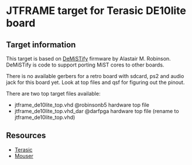 # JTFRAME target for Terasic DE10lite board

## Target information

This target is based on [DeMiSTify](https://github.com/robinsonb5/DeMiSTify) firmware by Alastair M. Robinson. DeMiSTify is code to support porting MiST cores to other boards. 

There is no available gerbers for a retro board with sdcard, ps2 and audio jack for this board yet.  Look at top files and qsf for figuring out the pinout.

There are two top target files available:

* jtframe_de10lite_top.vhd @robinsonb5 hardware top file
* jtframe_de10lite_top.vhd_dar  @darfpga hardware top file  (rename to jtframe_de10lite_top.vhd)



## Resources

* [Terasic](https://www.terasic.com.tw/cgi-bin/page/archive.pl?Language=English&No=1021)
* [Mouser](https://www.mouser.es/ProductDetail/Terasic-Technologies/P0466?qs=oIMkNKxjiKXl3dbisXV%252BjA%3D%3D)

